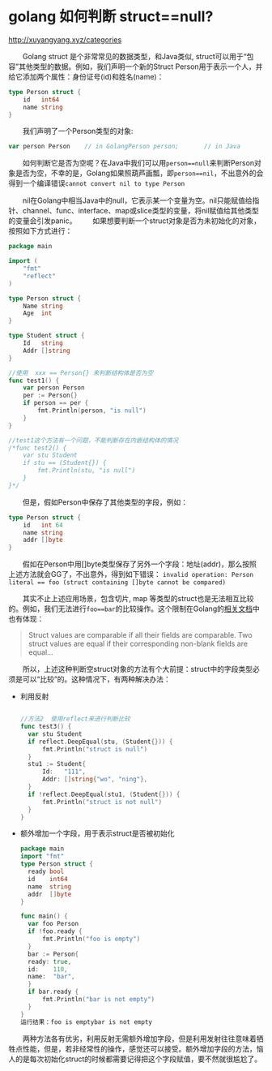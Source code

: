 # golang 如何判断 struct==null?

http://xuyangyang.xyz/categories

  Golang struct 是个非常常见的数据类型，和Java类似, struct可以用于“包容”其他类型的数据。例如，我们声明一个新的Struct Person用于表示一个人，并给它添加两个属性：身份证号(id)和姓名(name)：



```go
type Person struct {   
    id   int64    
    name string
}
```

  我们声明了一个Person类型的对象:

```go
var person Person    // in GolangPerson person;       // in Java
```



  如何判断它是否为空呢？在Java中我们可以用`person==null`来判断Person对象是否为空，不幸的是，Golang如果照葫芦画瓢，即`person==nil`，不出意外的会得到一个编译错误`cannot convert nil to type Person`

  nil在Golang中相当Java中的null，它表示某一个变量为空。nil只能赋值给指针、channel、func、interface、map或slice类型的变量，将nil赋值给其他类型的变量会引发panic。
  如果想要判断一个struct对象是否为未初始化的对象，按照如下方式进行：

```go
package main

import (
	"fmt"
	"reflect"
)

type Person struct {
	Name string
	Age  int
}

type Student struct {
	Id   string
	Addr []string
}

//使用  xxx == Person{} 来判断结构体是否为空
func test1() {
	var person Person
	per := Person{}
	if person == per {
		fmt.Println(person, "is null")
	}
}

//test1这个方法有一个问题，不能判断存在内嵌结构体的情况
/*func test2() {
	var stu Student
	if stu == (Student{}) {
		fmt.Println(stu, "is null")
	}
}*/
```

  但是，假如Person中保存了其他类型的字段，例如：

```go
type Person struct {    
	id   int 64   
	name string    
	addr []byte
}
```



  假如在Person中用[]byte类型保存了另外一个字段：地址(addr)，那么按照上述方法就会GG了，不出意外，得到如下错误：
`invalid operation: Person literal == foo (struct containing []byte cannot be compared)`

  其实不止上述应用场景，包含切片, map 等类型的struct也是无法相互比较的。例如，我们无法进行`foo==bar`的比较操作。这个限制在Golang的[相关文档](https://golang.org/ref/spec#Assignability)中也有体现：

> Struct values are comparable if all their fields are comparable. Two struct values are equal if their corresponding non-blank fields are equal…

  所以，上述这种判断空struct对象的方法有个大前提：struct中的字段类型必须是可以“比较”的。这种情况下，有两种解决办法：

- 利用反射

  ```go
  
  //方法2  使用reflect来进行判断比较
  func test3() {
  	var stu Student
  	if reflect.DeepEqual(stu, (Student{})) {
  		fmt.Println("struct is null")
  	}
  	stu1 := Student{
  		Id:   "111",
  		Addr: []string{"wo", "ning"},
  	}
  	if !reflect.DeepEqual(stu1, (Student{})) {
  		fmt.Println("struct is not null")
  	}
  }
  ```

- 额外增加一个字段，用于表示struct是否被初始化

  ```go
  package main
  import "fmt"
  type Person struct {   
  	ready bool    
  	id    int64    
  	name  string    
  	addr  []byte
  }
  
  func main() { 
  	var foo Person    
  	if !foo.ready {   
  		fmt.Println("foo is empty")   
  	}  
  	bar := Person{      
  	ready: true,      
  	id:    110,     
  	name:  "bar",   
  	}    
  	if bar.ready {     
  		fmt.Println("bar is not empty")   
  	}
  }
  运行结果：foo is emptybar is not empty
  ```

  两种方法各有优劣，利用反射无需额外增加字段，但是利用发射往往意味着牺牲点性能，但是，若非经常性的操作，感觉还可以接受。额外增加字段的方法，恼人的是每次初始化struct的时候都需要记得把这个字段赋值，要不然就很尴尬了。

